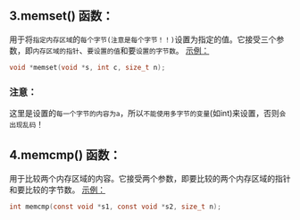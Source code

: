 
## 3.memset() 函数：
用于将`指定内存区域`的`每个字节(注意是每个字节！！)`设置为指定的值。它接受三个参数，即`内存区域的指针`、`要设置的值`和要`设置的字节数`。
[示例：](../2.mem系列/test/设置内存地址的值.c)
```c
void *memset(void *s, int c, size_t n);
```
### 注意：
这里是设置的`每一个字节的内容为a`，所以`不能使用多字节的变量`(如int)来设置，否则`会出现乱码`！


## 4.memcmp() 函数：
用于比较两个内存区域的内容。它接受两个参数，即要比较的两个内存区域的指针和要比较的字节数。
[示例：](../2.mem系列/test/比较内存地址的值.c)

```c
int memcmp(const void *s1, const void *s2, size_t n);
```
